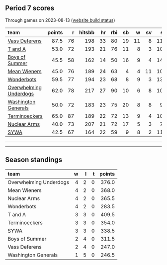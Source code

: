 

## Period 7 scores

Through games on 2023-08-13 ([website build status](https://github.com/brian-bot/pl-site/actions))


|team                   | points|  r| hitsbb| hr| rbi| sb|  w| sv|  so|   era|  whip|
|:----------------------|------:|--:|------:|--:|---:|--:|--:|--:|---:|-----:|-----:|
|[Vass Deferens](./vassdeferens)|   87.5| 76|    198| 33|  80| 19| 11|  8| 112| 3.115| 1.080|
|[T and A](./tanda)     |   53.0| 72|    193| 21|  76| 11|  8|  3| 108| 3.336| 1.250|
|[Boys of Summer](./boysofsummer)|   45.5| 58|    162| 14|  50| 16|  9|  4| 148| 4.186| 1.295|
|[Mean Wieners](./meanwieners)|   45.0| 76|    189| 24|  63|  4|  4| 11| 104| 4.828| 1.331|
|[Wonderbots](./wonderbots)|   59.5| 77|    194| 23|  68|  8|  9|  3| 131| 4.512| 1.230|
|[Overwhelming Underdogs](./overwhelmingunderdogs)|   62.0| 78|    217| 27|  90| 10|  6|  8| 103| 4.687| 1.426|
|[Washington Generals](./washingtongenerals)|   50.0| 72|    183| 23|  75| 20|  8|  8|  91| 5.461| 1.326|
|[Terminoeckers](./terminoeckers)|   65.0| 87|    189| 22|  72| 13|  9|  4| 101| 3.230| 1.206|
|[Nuclear Arms](./nucleararms)|   40.0| 73|    207| 21|  72| 17|  5|  3|  76| 5.201| 1.426|
|[SYWA](./sywa)         |   42.5| 67|    164| 22|  59|  9|  8|  2| 118| 3.899| 1.218|

* * *
* * *

## Season standings


|team                   |  w|  l|  t| points|
|:----------------------|--:|--:|--:|------:|
|Overwhelming Underdogs |  4|  2|  0|  376.0|
|Mean Wieners           |  4|  2|  0|  368.0|
|Nuclear Arms           |  4|  2|  0|  365.5|
|Wonderbots             |  4|  2|  0|  283.5|
|T and A                |  3|  3|  0|  409.5|
|Terminoeckers          |  3|  3|  0|  354.0|
|SYWA                   |  3|  3|  0|  338.5|
|Boys of Summer         |  2|  4|  0|  311.5|
|Vass Deferens          |  2|  4|  0|  247.0|
|Washington Generals    |  1|  5|  0|  246.5|



